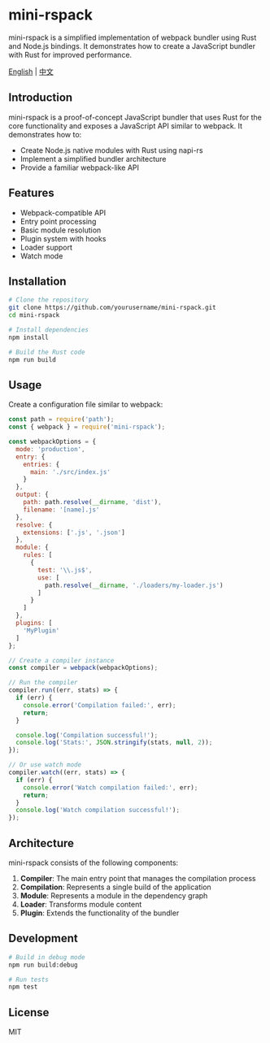 # mini-rspack

mini-rspack is a simplified implementation of webpack bundler using Rust and Node.js bindings. It demonstrates how to create a JavaScript bundler with Rust for improved performance.

[English](README.md) | [中文](README_zh.md)

## Introduction

mini-rspack is a proof-of-concept JavaScript bundler that uses Rust for the core functionality and exposes a JavaScript API similar to webpack. It demonstrates how to:

- Create Node.js native modules with Rust using napi-rs
- Implement a simplified bundler architecture
- Provide a familiar webpack-like API

## Features

- Webpack-compatible API
- Entry point processing
- Basic module resolution
- Plugin system with hooks
- Loader support
- Watch mode

## Installation

```bash
# Clone the repository
git clone https://github.com/yourusername/mini-rspack.git
cd mini-rspack

# Install dependencies
npm install

# Build the Rust code
npm run build
```

## Usage

Create a configuration file similar to webpack:

```javascript
const path = require('path');
const { webpack } = require('mini-rspack');

const webpackOptions = {
  mode: 'production',
  entry: {
    entries: {
      main: './src/index.js'
    }
  },
  output: {
    path: path.resolve(__dirname, 'dist'),
    filename: '[name].js'
  },
  resolve: {
    extensions: ['.js', '.json']
  },
  module: {
    rules: [
      {
        test: '\\.js$',
        use: [
          path.resolve(__dirname, './loaders/my-loader.js')
        ]
      }
    ]
  },
  plugins: [
    'MyPlugin'
  ]
};

// Create a compiler instance
const compiler = webpack(webpackOptions);

// Run the compiler
compiler.run((err, stats) => {
  if (err) {
    console.error('Compilation failed:', err);
    return;
  }

  console.log('Compilation successful!');
  console.log('Stats:', JSON.stringify(stats, null, 2));
});

// Or use watch mode
compiler.watch((err, stats) => {
  if (err) {
    console.error('Watch compilation failed:', err);
    return;
  }
  console.log('Watch compilation successful!');
});
```

## Architecture

mini-rspack consists of the following components:

1. **Compiler**: The main entry point that manages the compilation process
2. **Compilation**: Represents a single build of the application
3. **Module**: Represents a module in the dependency graph
4. **Loader**: Transforms module content
5. **Plugin**: Extends the functionality of the bundler

## Development

```bash
# Build in debug mode
npm run build:debug

# Run tests
npm test
```

## License

MIT
